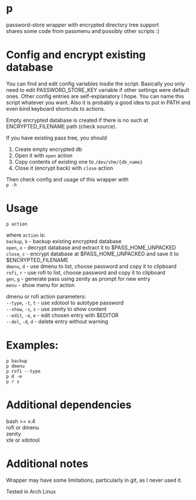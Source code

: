 # p
password-store wrapper with encrypted directory tree support  
shares some code from passmenu and possibly other scripts :)

# Config and encrypt existing database
You can find and edit config variables insdie the script. Basically you only need to edit PASSWORD_STORE_KEY variable if other settings were default ones. Other config entries are self-explanatory I hope. You can name this script whatever you want. Also it is probably a good idea to put in PATH and even bind keyboard shortcuts to actions.

Empty encrypted database is created if there is no such at ENCRYPTED_FILENAME path (check source). 

If you have existing pass tree, you should  
1. Create empty encrypted db  
2. Open it with `open` action  
3. Copy contents of existing one to `/dev/shm/{db_name}`  
4. Close it (encrypt back) with `close` action  

Then check config and usage of this wrapper with  
`p -h`

# Usage  
`p action`

where `action` is:  
`backup`, `b` - backup existing encrypted database  
`open`, `o` - decrypt database and extract it to $PASS_HOME_UNPACKED  
`close`, `c` - encrypt database at $PASS_HOME_UNPACKED and save it to $ENCRYPTED_FILENAME  
`dmenu`, `d` - use dmenu to list, choose password and copy it to clipboard  
`rofi`, `r` - use rofi to list, choose password and copy it to clipboard  
`gen`, `g` - generate pass using zenity as prompt for new entry  
`menu` - show menu for action

dmenu or rofi action parameters:  
`--type`, `-t`, `t` - use xdotool to autotype password  
`--show`, `-s`, `s` - use zenity to show content  
`--edit`, `-e`, `e` - edit chosen entry with $EDITOR  
`--del`,  `-d`, `d` - delete entry without warning  

# Examples:  
`p backup`  
`p dmenu`  
`p rofi --type`  
`p d -e`  
`p r s`

# Additional dependencies  
bash >= v.4  
rofi or dmenu  
zenity  
xte or xdotool

# Additional notes
Wrapper may have some limitations, particularly in git, as I never used it.

Tested in Arch Linux
